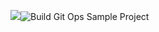 ![](https://cdn.travis-ci.com/images/favicon-076a22660830dc325cc8ed70e7146a59.png)![Build](https://travis-ci.com/luanngominh/gitops.svg?token=EpsxfuypGaA6JyTMzhSY&branch=master)
Git Ops Sample Project
